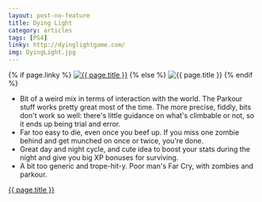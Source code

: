 ```yaml
---
layout: post-no-feature
title: Dying Light
category: articles
tags: [PS4]
linky: http://dyinglightgame.com/
img: DyingLight.jpg
---
```


{% if page.linky %}
<a href="{{page.linky}}">![{{ page.title }}](/images/{{page.img}})</a>
{% else %}
![{{ page.title }}](/images/{{page.img}})
{% endif %}

* Bit of a weird mix in terms of interaction with the world. The Parkour stuff works pretty great most of the time. The more precise, fiddly, bits don't work so well: there's little guidance on what's climbable or not, so it ends up being trial and error.
* Far too easy to die, even once you beef up. If you miss one zombie behind and get munched on once or twice, you're done.
* Great day and night cycle, and cute idea to boost your stats during the night and give you big XP bonuses for surviving.
* A bit too generic and trope-hit-y. Poor man's Far Cry, with zombies and parkour.

[{{ page.title }}]({{page.linky}})